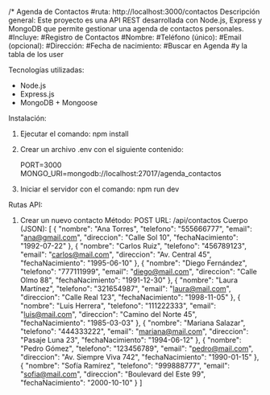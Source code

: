 /*
 Agenda de Contactos
   #ruta: http://localhost:3000/contactos 
Descripción general:
Este proyecto es una API REST desarrollada con Node.js, Express y MongoDB que permite gestionar una agenda de contactos personales. 
#Incluye:
#Registro de Contactos
#Nombre:
#Teléfono (único):
#Email (opcional):
#Dirección:
#Fecha de nacimiento:
#Buscar en Agenda
#y la tabla de los user 

Tecnologías utilizadas:
- Node.js
- Express.js
- MongoDB + Mongoose

Instalación:
1. Ejecutar el comando: npm install
2. Crear un archivo .env con el siguiente contenido:

   PORT=3000
   MONGO_URI=mongodb://localhost:27017/agenda_contactos

4. Iniciar el servidor con el comando:
   npm run dev

Rutas API:

1. Crear un nuevo contacto
   Método: POST
   URL: /api/contactos
   Cuerpo (JSON):
[
  {
    "nombre": "Ana Torres",
    "telefono": "555666777",
    "email": "ana@gmail.com",
    "direccion": "Calle Sol 10",
    "fechaNacimiento": "1992-07-22"
  },
  {
    "nombre": "Carlos Ruiz",
    "telefono": "456789123",
    "email": "carlos@mail.com",
    "direccion": "Av. Central 45",
    "fechaNacimiento": "1995-06-10"
  },
  {
    "nombre": "Diego Fernández",
    "telefono": "777111999",
    "email": "diego@mail.com",
    "direccion": "Calle Olmo 88",
    "fechaNacimiento": "1991-12-30"
  },
  {
    "nombre": "Laura Martínez",
    "telefono": "321654987",
    "email": "laura@mail.com",
    "direccion": "Calle Real 123",
    "fechaNacimiento": "1998-11-05"
  },
  {
    "nombre": "Luis Herrera",
    "telefono": "111222333",
    "email": "luis@mail.com",
    "direccion": "Camino del Norte 45",
    "fechaNacimiento": "1985-03-03"
  },
  {
    "nombre": "Mariana Salazar",
    "telefono": "444333222",
    "email": "mariana@mail.com",
    "direccion": "Pasaje Luna 23",
    "fechaNacimiento": "1994-06-12"
  },
  {
    "nombre": "Pedro Gómez",
    "telefono": "123456789",
    "email": "pedro@mail.com",
    "direccion": "Av. Siempre Viva 742",
    "fechaNacimiento": "1990-01-15"
  },
  {
    "nombre": "Sofía Ramírez",
    "telefono": "999888777",
    "email": "sofia@mail.com",
    "direccion": "Boulevard del Este 99",
    "fechaNacimiento": "2000-10-10"
  }
]


